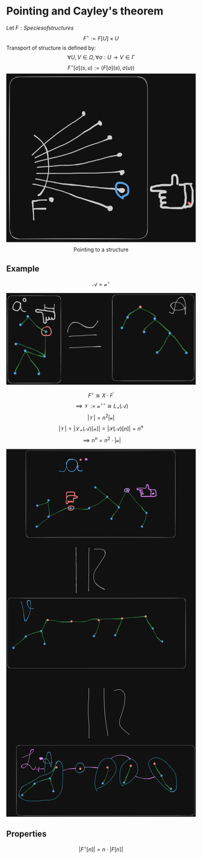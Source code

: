 # Pointing and Cayley's theorem

Let $F: {Species of structures}$
$$F^{\circ} := F[U] \times U$$
Transport of structure is defined by:
$$\forall U, V \in \Omega, \forall \sigma: U \longrightarrow V \in \Gamma$$
$$F^{\circ}[\sigma](s, u) := \left(F[\sigma](s), \sigma(u)\right)$$
![](Pointing.png)
$$\text{Pointing to a structure}$$

## Example

$$\mathcal{A} = \mathcal{a}^{\circ}$$

![](rooted_trees_vs_pointed_unrooted_trees.png)

$$F^{\circ} \cong X \cdot F^{\prime}$$
$$\implies \mathcal{V} := \mathcal{a}^{\circ\circ} \cong L_+(\mathcal{A})$$
$$|\mathcal{V}| = n^2|\mathcal{a}|$$
$$|\mathcal{V}| = |\mathcal{L_+(A)[n]}| = |\mathcal{S(A)}[n]| = n^n$$
$$\implies n^n = n^2 \cdot |\mathcal{a}|$$

![](Vertebrates.png)

## Properties

$$|F^{\circ}[n]| = n \cdot |F[n]|$$
